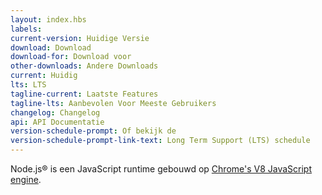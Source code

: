 ```yaml
---
layout: index.hbs
labels:
current-version: Huidige Versie
download: Download
download-for: Download voor
other-downloads: Andere Downloads
current: Huidig
lts: LTS
tagline-current: Laatste Features
tagline-lts: Aanbevolen Voor Meeste Gebruikers
changelog: Changelog
api: API Documentatie
version-schedule-prompt: Of bekijk de
version-schedule-prompt-link-text: Long Term Support (LTS) schedule
---
```


Node.js® is een JavaScript runtime gebouwd op [Chrome's V8 JavaScript engine](https://v8.dev/).
